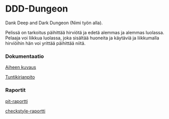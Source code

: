 # DDD-Dungeon

Dank Deep and Dark Dungeon (Nimi työn alla).

Pelissä on tarkoitus päihittää hirviötä ja edetä alemmas ja alemmas luolassa. Pelaaja voi liikkua luolassa, joka sisältää huoneita ja käytäviä ja liikkumalla hirviöihin hän voi yrittää päihittää niitä.

### Dokumentaatio
[Aiheen kuvaus](dokumentaatio/aiheenMaarittely.md)

[Tuntikirjanpito](dokumentaatio/tuntikirjanpito.md)

### Raportit
[pit-raportti](https://htmlpreview.github.io/?https://github.com/samuvait/DDD-Dungeon/blob/master/dokumentaatio/201702102341/index.html)

[checkstyle-raportti](https://htmlpreview.github.io/?https://github.com/samuvait/DDD-Dungeon/blob/master/dokumentaatio/checkstyle/checkstyle.html)
